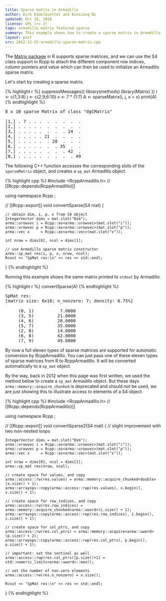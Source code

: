 ```yaml
---
title: Sparse matrix in Armadillo
author: Dirk Eddelbuettel and Binxiang Ni
updated: Oct 18, 2018
license: GPL (>= 2)
tags: armadillo matrix featured sparse
summary: This example shows how to create a sparse matrix in Armadillo
layout: post
src: 2012-12-25-armadillo-sparse-matrix.cpp
---
```

The [Matrix package](https://cloud.r-project.org/package=Matrix) in R supports sparse matrices, 
and we can use the S4 class support in Rcpp to attach the different component row indices,
column pointers and value which can then be used to initialize an
Armadillo sparse matrix.

Let's start by creating a sparse matrix.



{% highlight r %}
suppressMessages({
  library(methods)
  library(Matrix)
})
i <- c(1,3:8)
j <- c(2,9,6:10)
x <- 7 * (1:7)
A <- sparseMatrix(i, j, x = x)
print(A)
{% endhighlight %}



<pre class="output">
8 x 10 sparse Matrix of class &quot;dgCMatrix&quot;
                             
[1,] . 7 . . .  .  .  .  .  .
[2,] . . . . .  .  .  .  .  .
[3,] . . . . .  .  .  . 14  .
[4,] . . . . . 21  .  .  .  .
[5,] . . . . .  . 28  .  .  .
[6,] . . . . .  .  . 35  .  .
[7,] . . . . .  .  .  . 42  .
[8,] . . . . .  .  .  .  . 49
</pre>

The following C++ function accesses the corresponding slots of the
`sparseMatrix` object, and creates a `sp_mat` Armadillo object.

{% highlight cpp %}
#include <RcppArmadillo.h>
// [[Rcpp::depends(RcppArmadillo)]]

using namespace Rcpp ;

// [[Rcpp::export]]
void convertSparse(S4 mat) {

    // obtain dim, i, p. x from S4 object
    IntegerVector dims = mat.slot("Dim");
    arma::urowvec i = Rcpp::as<arma::urowvec>(mat.slot("i"));
    arma::urowvec p = Rcpp::as<arma::urowvec>(mat.slot("p"));
    arma::vec x     = Rcpp::as<arma::vec>(mat.slot("x"));

    int nrow = dims[0], ncol = dims[1];

    // use Armadillo sparse matrix constructor
    arma::sp_mat res(i, p, x, nrow, ncol);
    Rcout << "SpMat res:\n" << res << std::endl;
}
{% endhighlight %}

Running this example shows the same matrix printed to `stdout` by
Armadillo.

{% highlight r %}
convertSparse(A)
{% endhighlight %}



<pre class="output">
SpMat res:
[matrix size: 8x10; n_nonzero: 7; density: 8.75%]

     (0, 1)          7.0000
     (3, 5)         21.0000
     (4, 6)         28.0000
     (5, 7)         35.0000
     (2, 8)         14.0000
     (6, 8)         42.0000
     (7, 9)         49.0000
</pre>

By now a full eleven types of sparse matrices are supported for automatic conversion
by RcppArmadillo.
You can just pass one of these eleven types of sparse matrices from R to RcppArmadillo.
It will be converted  automatically to a `sp_mat` object.

By the way, back in 2012 when this page was first written, we used the method below 
to create a `sp_mat` Armadillo object.
But these days `arma::memory::acquire_chunked` is deprecated and should *not* be used,
we are just showing this to illustrate access to elements of a S4 object. 

{% highlight cpp %}
#include <RcppArmadillo.h>
// [[Rcpp::depends(RcppArmadillo)]]

using namespace Rcpp ;

// [[Rcpp::export]]
void convertSparse2(S4 mat) {         // slight improvement with two non-nested loops

    IntegerVector dims = mat.slot("Dim");
    arma::urowvec i = Rcpp::as<arma::urowvec>(mat.slot("i"));
    arma::urowvec p = Rcpp::as<arma::urowvec>(mat.slot("p"));
    arma::vec x     = Rcpp::as<arma::vec>(mat.slot("x"));

    int nrow = dims[0], ncol = dims[1];
    arma::sp_mat res(nrow, ncol);

    // create space for values, and copy
    arma::access::rw(res.values) = arma::memory::acquire_chunked<double>(x.size() + 1);
    arma::arrayops::copy(arma::access::rwp(res.values), x.begin(), x.size() + 1);

    // create space for row_indices, and copy
    arma::access::rw(res.row_indices) = arma::memory::acquire_chunked<arma::uword>(i.size() + 1);
    arma::arrayops::copy(arma::access::rwp(res.row_indices), i.begin(), i.size() + 1);

    // create space for col_ptrs, and copy
    arma::access::rw(res.col_ptrs) = arma::memory::acquire<arma::uword>(p.size() + 2);
    arma::arrayops::copy(arma::access::rwp(res.col_ptrs), p.begin(), p.size() + 1);

    // important: set the sentinel as well
    arma::access::rwp(res.col_ptrs)[p.size()+1] = std::numeric_limits<arma::uword>::max();

    // set the number of non-zero elements
    arma::access::rw(res.n_nonzero) = x.size();

    Rcout << "SpMat res:\n" << res << std::endl;
}
{% endhighlight %}
